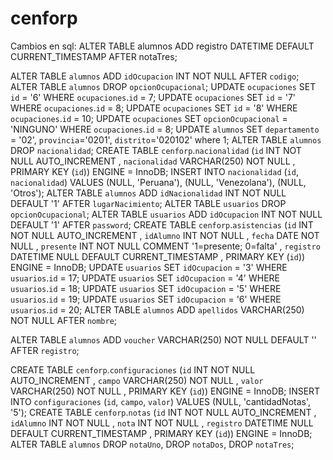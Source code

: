 # cenforp
Cambios en sql:
ALTER TABLE alumnos ADD registro DATETIME DEFAULT CURRENT_TIMESTAMP AFTER notaTres;


ALTER TABLE `alumnos` ADD `idOcupacion` INT NOT NULL AFTER `codigo`; 
ALTER TABLE `alumnos` DROP `opcionOcupacional`;
UPDATE `ocupaciones` SET `id` = '6' WHERE `ocupaciones`.`id` = 7; 
UPDATE `ocupaciones` SET `id` = '7' WHERE `ocupaciones`.`id` = 8; 
UPDATE `ocupaciones` SET `id` = '8' WHERE `ocupaciones`.`id` = 10; 
UPDATE `ocupaciones` SET `opcionOcupacional` = 'NINGUNO' WHERE `ocupaciones`.`id` = 8; 
UPDATE `alumnos` SET  `departamento` = '02', `provincia`='0201', `distrito`='020102' where 1;
ALTER TABLE `alumnos` DROP `nacionalidad`;
CREATE TABLE `cenforp`.`nacionalidad` (`id` INT NOT NULL AUTO_INCREMENT , `nacionalidad` VARCHAR(250) NOT NULL , PRIMARY KEY (`id`)) ENGINE = InnoDB; 
INSERT INTO `nacionalidad` (`id`, `nacionalidad`) VALUES (NULL, 'Peruana'), (NULL, 'Venezolana'), (NULL, 'Otros');
ALTER TABLE `alumnos` ADD `idNacionalidad` INT NOT NULL DEFAULT '1' AFTER `lugarNacimiento`; 
ALTER TABLE `usuarios` DROP `opcionOcupacional`;
ALTER TABLE `usuarios` ADD `idOcupacion` INT NOT NULL DEFAULT '1' AFTER `password`; 
CREATE TABLE `cenforp`.`asistencias` (`id` INT NOT NULL AUTO_INCREMENT , `idAlumno` INT NOT NULL , `fecha` DATE NOT NULL , `presente` INT NOT NULL COMMENT '1=presente; 0=falta' , `registro` DATETIME NULL DEFAULT CURRENT_TIMESTAMP , PRIMARY KEY (`id`)) ENGINE = InnoDB; 
UPDATE `usuarios` SET `idOcupacion` = '3' WHERE `usuarios`.`id` = 17; 
UPDATE `usuarios` SET `idOcupacion` = '4' WHERE `usuarios`.`id` = 18; 
UPDATE `usuarios` SET `idOcupacion` = '5' WHERE `usuarios`.`id` = 19; 
UPDATE `usuarios` SET `idOcupacion` = '6' WHERE `usuarios`.`id` = 20; 
ALTER TABLE `alumnos` ADD `apellidos` VARCHAR(250) NOT NULL AFTER `nombre`; 


ALTER TABLE `alumnos` ADD `voucher` VARCHAR(250) NOT NULL DEFAULT '' AFTER `registro`; 

CREATE TABLE `cenforp`.`configuraciones` (`id` INT NOT NULL AUTO_INCREMENT , `campo` VARCHAR(250) NOT NULL , `valor` VARCHAR(250) NOT NULL , PRIMARY KEY (`id`)) ENGINE = InnoDB; 
INSERT INTO `configuraciones` (`id`, `campo`, `valor`) VALUES (NULL, 'cantidadNotas', '5'); 
CREATE TABLE `cenforp`.`notas` (`id` INT NOT NULL AUTO_INCREMENT , `idAlumno` INT NOT NULL , `nota` INT NOT NULL , `registro` DATETIME NULL DEFAULT CURRENT_TIMESTAMP , PRIMARY KEY (`id`)) ENGINE = InnoDB; 
ALTER TABLE `alumnos`
  DROP `notaUno`,
  DROP `notaDos`,
  DROP `notaTres`;